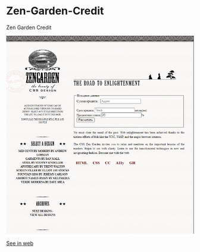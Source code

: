 # Zen-Garden-Credit
Zen Garden Credit
<p><img src="3.png"></p>
<p><a href="https://adeil.000webhostapp.com/joblist/кредит/index.html">See in web</a></p>
